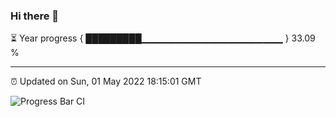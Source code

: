### Hi there 👋

⏳ Year progress { █████████▁▁▁▁▁▁▁▁▁▁▁▁▁▁▁▁▁▁▁▁▁ } 33.09 %

---

⏰ Updated on Sun, 01 May 2022 18:15:01 GMT

![Progress Bar CI](https://github.com/liununu/liununu/workflows/Progress%20Bar%20CI/badge.svg)
